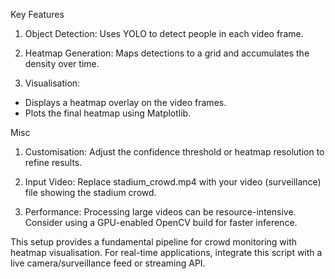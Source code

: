Key Features

1. Object Detection: Uses YOLO to detect people in each video frame.

2. Heatmap Generation: Maps detections to a grid and accumulates the density over time.

3. Visualisation:

* Displays a heatmap overlay on the video frames.
* Plots the final heatmap using Matplotlib.

Misc

1. Customisation: Adjust the confidence threshold or heatmap resolution to refine results.

2. Input Video: Replace stadium_crowd.mp4 with your video (surveillance) file showing the stadium crowd.

3. Performance: Processing large videos can be resource-intensive. Consider using a GPU-enabled OpenCV build for faster inference.

This setup provides a fundamental pipeline for crowd monitoring with heatmap visualisation. For real-time applications, integrate this script with a live camera/surveillance feed or streaming API.